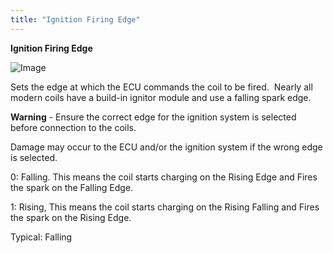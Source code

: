 ```yaml
---
title: "Ignition Firing Edge"
---
```


**Ignition Firing Edge**


![Image](</lib/Ignition3.jpg>)


Sets the edge at which the ECU commands the coil to be fired.&nbsp; Nearly all modern coils have a build-in ignitor module and use a falling spark edge.&nbsp;


**Warning** - Ensure the correct edge for the ignition system is selected before connection to the coils. &nbsp;

Damage may occur to the ECU and/or the ignition system if the wrong edge is selected.


&#48;: Falling. This means the coil starts charging on the Rising Edge and Fires the spark on the Falling Edge.

&#49;: Rising, This means the coil starts charging on the Rising Falling and Fires the spark on the Rising Edge.


Typical: Falling
